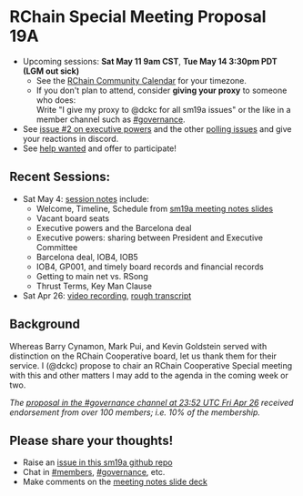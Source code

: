 # RChain Special Meeting Proposal 19A

 - Upcoming sessions: **Sat May 11 9am CST**, **Tue May 14 3:30pm PDT (LGM out sick)**
   - See the [RChain Community Calendar][cal] for your timezone.
   - If you don't plan to attend, consider **giving your proxy** to someone who does:  
     Write "I give my proxy to @dckc for all sm19a issues" or the like in a member channel such as [#governance][gov].
 - See [issue #2 on executive powers](https://github.com/rchain-community/sm19a/issues/2) and the other [polling issues](https://github.com/rchain-community/sm19a/labels/polling) and give your reactions in discord.
 - See [help wanted](https://github.com/rchain-community/sm19a/labels/help%20wanted) and offer to participate!

[cal]: https://calendar.google.com/calendar/embed?src=2cj152c9nidh6glpr1d5g4eq28%40group.calendar.google.com

## Recent Sessions:
 - Sat May 4: [session notes](https://docs.google.com/document/d/13qSmFAnYNhjnJY9lt-YBX01CBn8WhmqCnagoDIq6jM0/edit#) include:
   - Welcome, Timeline, Schedule from [sm19a meeting notes slides][meeting-notes-sm19a]
   - Vacant board seats
   - Executive powers and the Barcelona deal
   - Executive powers: sharing between President and Executive Committee
   - Barcelona deal, IOB4, IOB5
   - IOB4, GP001, and timely board records and financial records
   - Getting to main net vs. RSong
   - Thrust Terms, Key Man Clause
 - Sat Apr 26: [video recording](https://youtu.be/x-YrKbdglnw), [rough transcript](https://otter.ai/s/e52287f0b3e949ebbbb3f0e696afd8de)


## Background

Whereas Barry Cynamon, Mark Pui, and Kevin Goldstein served with distinction on the RChain Cooperative board, let us thank them for their service. I (@dckc) propose to chair an RChain Cooperative Special meeting with this and other matters I may add to the agenda in the coming week or two.

_The [proposal in the #governance channel at 23:52 UTC Fri Apr 26][652] received endorsement from over 100 members; i.e. 10% of the membership._


[652]: https://discordapp.com/channels/375365542359465989/393462637100400650/571484475767128074

## Please share your thoughts!

 - Raise an [issue in this sm19a github repo](https://github.com/rchain-community/sm19a/issues)
 - Chat in [#members][mem], [#governance][gov], etc.
 - Make comments on the [meeting notes slide deck][meeting-notes-sm19a]

[gov]: https://discordapp.com/channels/375365542359465989/393462637100400650
[mem]: https://discordapp.com/channels/375365542359465989/406191011564617748
[meeting-notes-sm19a]: https://docs.google.com/presentation/d/1UqRpyxfp_SBAWj_MUIXwku0O_AE7sO2EHTL0B337qLA/edit?usp=sharing

